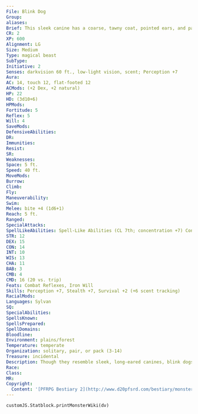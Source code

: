 ```yaml
---
File: Blink Dog
Group: 
aliases: 
Brief: This sleek canine has a coarse, tawny coat, pointed ears, and pale eyes. A faint blue nimbus seems to dance upon its fur.
CR: 2
XP: 600
Alignment: LG
Size: Medium
Type: magical beast
SubType: 
Initiative: 2
Senses: darkvision 60 ft., low-light vision, scent; Perception +7
Aura: 
AC: 14, touch 12, flat-footed 12
ACMods: (+2 Dex, +2 natural)
HP: 22
HD: (3d10+6)
HPMods: 
Fortitude: 5
Reflex: 5
Will: 4
SaveMods: 
DefensiveAbilities: 
DR: 
Immunities: 
Resist: 
SR: 
Weaknesses: 
Space: 5 ft.
Speed: 40 ft.
MoveMods: 
Burrow: 
Climb: 
Fly: 
Maneuverability: 
Swim: 
Melee: bite +4 (1d6+1)
Reach: 5 ft.
Ranged: 
SpecialAttacks: 
SpellLikeAbilities: Spell-Like Abilities (CL 7th; concentration +7) Constant-blink At will-quickened dimension door (self only)
STR: 12
DEX: 15
CON: 14
INT: 10
WIS: 13
CHA: 11
BAB: 3
CMB: 4
CMD: 16 (20 vs. trip)
Feats: Combat Reflexes, Iron Will
Skills: Perception +7, Stealth +7, Survival +2 (+6 scent tracking)
RacialMods: 
Languages: Sylvan
SQ: 
SpecialAbilities: 
SpellsKnown: 
SpellsPrepared: 
SpellDomains: 
Bloodline: 
Environment: plains/forest
Temperature: temperate
Organization: solitary, pair, or pack (3-14)
Treasure: incidental
Description: Though they resemble sleek, long-eared canines, blink dogs are as smart as humans. As social creatures, blink dogs travel in large packs, roaming forests and plains, running off evil creatures, and hunting for phase spiders- one of their natural enemies. Despite their intelligence and friendly natures, blink dogs tend to avoid humanoids, keeping their packs either hidden or frequently on the move. This shyness doesn't keep the blink dogs from helping out when needed, however, and they have been known to come to the rescue of a prairie village in their territory. Packs are typically led by an older, experienced male or female, called an alpha. Blink dogs are fiercely loyal, defending their own pack or creatures they befriend to the death, and maintaining oaths handed down from litter to litter. Honor is paramount to blink dogs, and different packs often have unique traditions (such as whether a pack's alpha is male or female, or an oath to always protect and aid a particular humanoid race like elves or half lings) in addition to those shared by most blink dogs. Blink dogs have a great interest in the stars and movements of celestial bodies. Through their myths and folklore, blink dogs have names for constellations, and through this zodiac they note the seasons, births under auspicious stars, and omens from unusual stellar conjunctions. Blink dog names often contain a reference to a specific constellation under which the dog was born. Blink dogs stand nearly 3 feet at the shoulder and weigh upward of 180 pounds. They can live up to 75 years. They use their abilities to quickly surround prey, and make use of flanking to deal with especially dangerous opponents-particularly creatures like phase spiders. Blink Dog Sages A pack's alpha selects the wisest and most intelligent member of the pack to serve as its sage. This blink dog often has sorcerer levels (typically with the celestial or destined bloodline) and is charged with maintaining the long-running oral histories of the pack, which extend back for centuries and link the packs together. A blink dog sage also decides when a pup is old enough to join his first hunt, performs birth and burial rites, and counsels the alpha on the meaning of omens or upon tactical matters involving interactions with neighboring races and creatures. In some packs, the sage is the alpha's mate, while in others the sage is always a gray-muzzled elder hound beyond breeding age.
Race: 
Class: 
MR: 
Copyright:
  Content: '[PFRPG Bestiary 2](http://www.d20pfsrd.com/bestiary/monster-listings/magical-beasts/blink-dog)'
---
```

```dataviewjs
customJS.Statblock.printMonsterWiki(dv)
```
